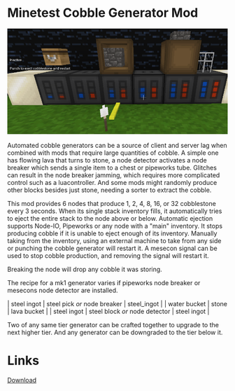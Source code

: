 Minetest Cobble Generator Mod
==========

![screenshot](/screenshot.png?raw=true "")

Automated cobble generators can be a source of client and server lag when combined with mods that require large quantities of cobble.
A simple one has flowing lava that turns to stone, a node detector activates a node breaker which sends a single item to a chest or pipeworks tube.
Glitches can result in the node breaker jamming, which requires more complicated control such as a luacontroller.
And some mods might randomly produce other blocks besides just stone, needing a sorter to extract the cobble.

This mod provides 6 nodes that produce 1, 2, 4, 8, 16, or 32 cobblestone every 3 seconds.
When its single stack inventory fills, it automatically tries to eject the entire stack to the node above or below.
Automatic ejection supports Node-IO, Pipeworks or any node with a "main" inventory.
It stops producing cobble if it is unable to eject enough of its inventory.
Manually taking from the inventory, using an external machine to take from any side or punching the cobble generator will restart it.
A mesecon signal can be used to stop cobble production, and removing the signal will restart it.

Breaking the node will drop any cobble it was storing.

The recipe for a mk1 generator varies if pipeworks node breaker or mesecons node detector are installed.

| steel ingot  | steel pick *or* node breaker   | steel_ingot |
| water bucket | stone                          | lava bucket |
| steel ingot  | steel block *or* node detector | steel ingot |

Two of any same tier generator can be crafted together to upgrade to the next higher tier.
And any generator can be downgraded to the tier below it.



Links
==========

[Download](https://github.com/auouymous/cobble_generator/archive/master.zip)
